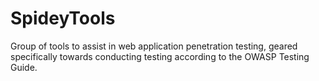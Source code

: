 # SpideyTools
Group of tools to assist in web application penetration testing, geared specifically towards conducting testing according to the OWASP Testing Guide.

